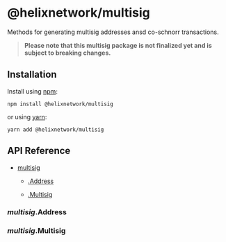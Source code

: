 # @helixnetwork/multisig

Methods for generating multisig addresses ansd co-schnorr transactions.

> **Please note that this multisig package is not finalized yet and is subject to breaking changes.**

## Installation

Install using [npm](https://www.npmjs.org/):
```
npm install @helixnetwork/multisig
```

or using [yarn](https://yarnpkg.com/):

```
yarn add @helixnetwork/multisig
```

## API Reference

    
* [multisig](#module_multisig)

    * [.Address](#module_multisig.Address)

    * [.Multisig](#module_multisig.Multisig)


<a name="module_multisig.Address"></a>

### *multisig*.Address
<a name="module_multisig.Multisig"></a>

### *multisig*.Multisig

